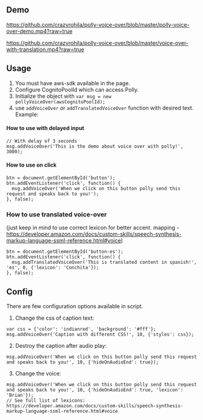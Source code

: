 ## Demo

https://github.com/crazyrohila/polly-voice-over/blob/master/polly-voice-over-demo.mp4?raw=true

https://github.com/crazyrohila/polly-voice-over/blob/master/voice-over-with-translation.mp4?raw=true

## Usage

1. You must have aws-sdk available in the page.
2. Configure CognitoPoolId which can access Polly.
3. Initialize the object with `var msg = new pollyVoiceOver(awsCognitoPoolId);`
4. use `addVoiceOver` or `addTranslatedVoiceOver` function with desired text. Example:

#### How to use with delayed input

```
// With delay of 3 seconds
msg.addVoiceOver('This is the demo about voice over with polly!', 3000);
```

#### How to use on click

```
btn = document.getElementById('button');
btn.addEventListener('click', function() {
  msg.addVoiceOver('When we click on this button polly send this request and speaks back to you!');
}, false);
```

### How to use translated voice-over

(just keep in mind to use correct lexicon for better accent. mapping - https://developer.amazon.com/docs/custom-skills/speech-synthesis-markup-language-ssml-reference.html#voice)
```
btn = document.getElementById('button-es');
btn.addEventListener('click', function() {
  msg.addTranslatedVoiceOver('This is translated content in spanish!', 'es', 0, {'lexicon': 'Conchita'});
}, false);
```

## Config

There are few configuration options available in script.
1. Change the css of caption text:
```
var css = {'color': 'indianred', 'background': '#fff'};
msg.addVoiceOver('Caption with different CSS!', 10, {'styles': css});
```

2. Destroy the caption after audio play:
```
msg.addVoiceOver('When we click on this button polly send this request and speaks back to you!', 10, {'hideOnAudioEnd': true});
```

3. Change the voice:
```
msg.addVoiceOver('When we click on this button polly send this request and speaks back to you!', 10, {'hideOnAudioEnd': true, 'lexicon': 'Brian'});
// See full list of lexicons: https://developer.amazon.com/docs/custom-skills/speech-synthesis-markup-language-ssml-reference.html#voice
```
